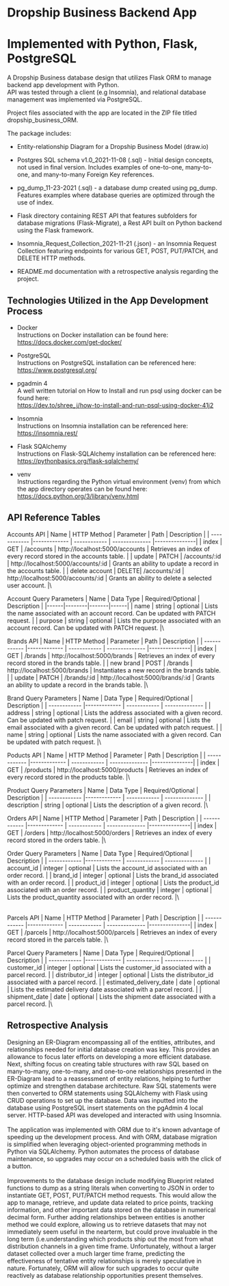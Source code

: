 # Dropship Business Backend App
# Implemented with Python, Flask, PostgreSQL

A Dropship Business database design that utilizes Flask ORM to manage backend app development with Python.  
API was tested through a client (e.g Insomnia), and relational database management was implemented via PostgreSQL.

Project files associated with the app are located in the ZIP file titled dropship_business_ORM.

The package includes: 

* Entity-relationship Diagram for a Dropship Business Model (draw.io) 

* Postgres SQL schema v1.0_2021-11-08 (.sql) - Initial design concepts, not used in final version. Includes examples of one-to-one, many-to-one, and many-to-many 
Foreign Key references. 

* pg_dump_11-23-2021 (.sql) - a database dump created using pg_dump. Features examples where database queries are optimized through the use of index. 

* Flask directory containing REST API that features subfolders for database migrations (Flask-Migrate), a Rest API built on Python backend using the Flask framework.
 
* Insomnia_Request_Collection_2021-11-21 (.json) - an Insomnia Request Collection featuring endpoints for various GET, POST, PUT/PATCH, and DELETE HTTP methods. 

* README.md documentation with a retrospective analysis regarding the project. 


## Technologies Utilized in the App Development Process

* Docker\
Instructions on Docker installation can be found here:\
https://docs.docker.com/get-docker/

* PostgreSQL\
Instructions on PostgreSQL installation can be referenced here: \
https://www.postgresql.org/

* pgadmin 4\
A well written tutorial on How to Install and run psql using docker can be found here:\
https://dev.to/shree_j/how-to-install-and-run-psql-using-docker-41j2

* Insomnia\
Instructions on Insomnia installation can be referenced here: \
https://insomnia.rest/

* Flask SQAlchemy\
Instructions on Flask-SQLAlchemy installation can be referenced here:\
https://pythonbasics.org/flask-sqlalchemy/

* venv\
Instructions regarding the Python virtual environment (venv) from which the app directory operates can be found here:\
https://docs.python.org/3/library/venv.html


## API Reference Tables


Accounts API
|      Name     |      HTTP Method     |     Parameter       |       Path                              |  Description  |
| ------------  |-------------         |    ------------     | --------------                          |---------------|
| index | GET | /accounts | http://localhost:5000/accounts  | Retrieves an index of every record stored in the accounts table. |
| update | PATCH  | /accounts/:id | http://localhost:5000/accounts/:id | Grants an ability to update a record in the accounts table. |
| delete account  | DELETE| /accounts/:id | http://localhost:5000/accounts/:id | Grants an ability to delete a selected user account. |\


Account Query Parameters
| Name | Data Type | Required/Optional | Description |
|------|--------|-------|------|
| name | string | optional | Lists the name associated with an account record. Can be updated with PATCH request. |
| purpose | string | optional | Lists the purpose associated with an account record. Can be updated with PATCH request. |\


Brands API
|      Name     |      HTTP Method     |     Parameter       |       Path                              |  Description  |
| ------------  |-------------         |    ------------     | --------------                          |---------------|
| index | GET | /brands | http://localhost:5000/brands | Retrieves an index of every record stored in the brands table. |
| new brand | POST | /brands | http://localhost:5000/brands | Instantiates a new record in the brands table. |
| update | PATCH | /brands/:id | http://localhost:5000/brands/:id | Grants an ability to update a record in the brands table. |\


Brand Query Parameters
| Name | Data Type | Required/Optional | Description |
| ------------  |-------------         |    ------------     | --------------  |
| address | string | optional | Lists the address associated with a given record. Can be updated with patch request. |
| email | string | optional | Lists the email associated with a given record. Can be updated with patch request. |
| name | string | optional | Lists the name associated with a given record. Can be updated with patch request. |\


Poducts API
|      Name     |      HTTP Method     |     Parameter       |       Path                              |  Description  |
| ------------  |-------------         |    ------------     | --------------                          |---------------|
| index | GET | /products | http://localhost:5000/products | Retrieves an index of every record stored in the products table. |\

Product Query Parameters
| Name | Data Type | Required/Optional | Description |
| ------------  |-------------         |    ------------     | --------------  |
| description | string | optional | Lists the description of a given record. |\


Orders API
|      Name     |      HTTP Method     |     Parameter       |       Path       |  Description  |
| ------------  |-------------         |    ------------     | --------------   |---------------|
| index | GET | /orders | http://localhost:5000/orders | Retrieves an index of every record stored in the orders table. |\


Order Query Parameters
| Name | Data Type | Required/Optional | Description |
| ------------  |-------------         |    ------------     | --------------  |
| account_id | integer | optional | Lists the account_id associated with an order record. |
| brand_id | integer | optional | Lists the brand_id associated with an order record. |
| product_id | integer | optional | Lists the product_id associated with an order record. |
| product_quantity | integer | optional | Lists the product_quantity associated with an order record. |\

\
Parcels API
|      Name     |      HTTP Method     |     Parameter       |       Path                              |  Description  |
| ------------  |-------------         |    ------------     | --------------                          |---------------|
| index | GET | /parcels | http://localhost:5000/parcels | Retrieves an index of every record stored in the parcels table. |\

Parcel Query Parameters
| Name | Data Type | Required/Optional | Description |
| ------------  |-------------         |    ------------     | --------------  |
| customer_id | integer | optional |  Lists the customer_id associated with a parcel record. |
| distributor_id | integer | optional |  Lists the distributor_id associated with a parcel record. |
| estimated_delivery_date | date | optional |  Lists the estimated delivery date associated with a parcel record. |
| shipment_date | date | optional |  Lists the shipment date associated with a parcel record. |\


## Retrospective Analysis

Designing an ER-Diagram encompassing all of the entities, attributes, and relationships needed for initial database creation was key. This provides an allowance to focus later efforts on developing a more efficient database. Next, shifting focus on creating table structures with raw SQL based on many-to-many, one-to-many, and one-to-one relationships presented in the ER-Diagram lead to a reassessment of entity relations, helping to further optimize and strengthen database architecture. Raw SQL statements were then converted to ORM statements using SQLAlchemy with Flask using CRUD operations to set up the database. Data was inputted into the database using PostgreSQL insert statements on the pgAdmin 4 local server. HTTP-based API was developed and interacted with using Insomnia. \
\
The application was implemented with ORM due to it's known advantage of speeding up the development process. And with ORM, database migration is simplified when leveraging object-oriented programming methods in Python via SQLAlchemy. Python automates the process of database maintenance, so upgrades may occur on a scheduled basis with the click of a button. \
\
Improvements to the database design include modifying Blueprint related functions to dump as a string literals when converting to JSON in order to instantiate GET, POST, PUT/PATCH method requests. This would allow the app to manage, retrieve, and update data related to price points, tracking information, and other important data stored on the database in numerical decimal form. Further adding relationships between entities is another method we could explore, allowing us to retrieve datasets that may not immediately seem useful in the nearterm, but could prove invaluable in the long term (i.e.understanding which products ship out the most from what distribution channels in a given time frame. Unfortunately, without a larger dataset collected over a much larger time frame, predicting the effectiveness of tentative entity relationships is merely speculative in nature. Fortunately, ORM will allow for such upgrades to occur quite reactively as database relationship opportunities present themselves.


